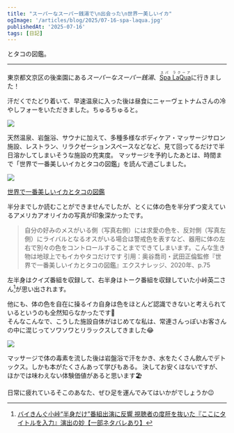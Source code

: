 ```yaml
---
title: "スーパーなスーパー銭湯で\n出会った\n世界一美しいイカ"
ogImage: '/articles/blog/2025/07-16-spa-laqua.jpg'
publishedAt: '2025-07-16'
tags: [日記]
---
```


とタコの図鑑。

---

東京都文京区の後楽園にある*スーパーなスーパー銭湯*、[<ruby>Spa LaQua<rp>（</rp><rt>スパ ラクーア</rt><rp>）</rp></ruby>](https://www.laqua.jp/spa/)に行きました！

汗だくでたどり着いて、早速温泉に入った後は昼食にニャーヴェトナムさんの冷やしフォーをいただきました。ちゅるちゅると。

![](/articles/blog/2025/07-16-spa-laqua-02.webp?w=1200&h=900)

天然温泉、岩盤浴、サウナに加えて、多種多様なボディケア・マッサージサロン施設、レストラン、リラクゼーションスペースなどなど、見て回ってるだけで半日溶かしてしまいそうな施設の充実度。
マッサージを予約したあとは、時間まで「世界で一番美しいイカとタコの図鑑」を読んで過ごしました。

![](/articles/blog/2025/07-16-spa-laqua-03.webp?w=1200&h=900)

[世界で一番美しいイカとタコの図鑑](https://amzn.to/46cob79)

半分までしか読むことができませんでしたが、とくに体の色を半分ずつ変えているアメリカアオリイカの写真が印象深かったです。

> 自分の好みのメスがいる側（写真右側）には求愛の色を、反対側（写真左側）にライバルとなるオスがいる場合は警戒色を表すなど、器用に体の左右で別々の色をコントロールすることまでできてしまいます。こんな生き物は地球上でもイカやタコだけです
> 引用：奥谷喬司・武田正倫監修『世界で一番美しいイカとタコの図鑑』エクスナレッジ、2020年、p.75

左半身はクイズ番組を収録して、右半身はトーク番組を収録していた小峠英二さん[^1]が思い出されます。

[^1]: [バイきんぐ小峠“半身だけ”番組出演に反響 視聴者の度肝を抜いた『ここにタイトルを入力』演出の妙【一部ネタバレあり】](https://www.oricon.co.jp/news/2231264/full/)

他にも、体の色を自在に操るイカ自身は色をほとんど認識できないと考えられているというのも全然知らなかったです🦑  
そんなこんなで、こうした施設自体がはじめてな私は、常連さんっぽいお客さんの中に混じってソワソワとリラックスしてきました😂

![](/articles/blog/2025/07-16-spa-laqua.webp?w=1200&h=630)

マッサージで体の毒素を流した後は岩盤浴で汗をかき、水をたくさん飲んでデトックス。しかも本がたくさんあって学びもある。
決してお安くはないですが、ほかでは味わえない体験価値があると思います🏖

日常に疲れているそこのあなた、ぜひ足を運んでみてはいかがでしょうか😉
